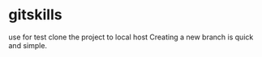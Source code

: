# gitskills
use for test clone the project to local host
Creating a new branch is quick and simple.

